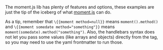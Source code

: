 The moment.js lib has plenty of features and options, these examples are just the tip of the iceberg of what [moment.js](http://momentjs.com/docs/) can do.

As a tip, remember that `\{{moment method=null}}`  means `moment().method()` and `\{{moment somedate method="something"}}` means `moment(somedate).method("something")`. Also, the handlebars syntax does not let you pass some values (like arrays and objects) directly from the tag, so you may need to use the yaml frontmatter to run those.
